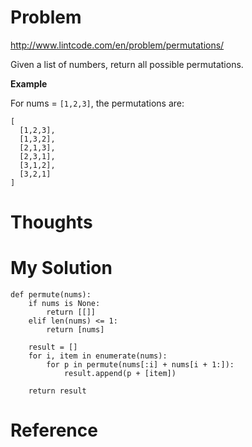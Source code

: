 # Problem

http://www.lintcode.com/en/problem/permutations/

Given a list of numbers, return all possible permutations.

**Example**

For nums = ```[1,2,3]```, the permutations are:

```
[
  [1,2,3],
  [1,3,2],
  [2,1,3],
  [2,3,1],
  [3,1,2],
  [3,2,1]
]
```

# Thoughts

# My Solution

```
def permute(nums):
    if nums is None:
        return [[]]
    elif len(nums) <= 1:
        return [nums]

    result = []
    for i, item in enumerate(nums):
        for p in permute(nums[:i] + nums[i + 1:]):
            result.append(p + [item])

    return result
```

# Reference